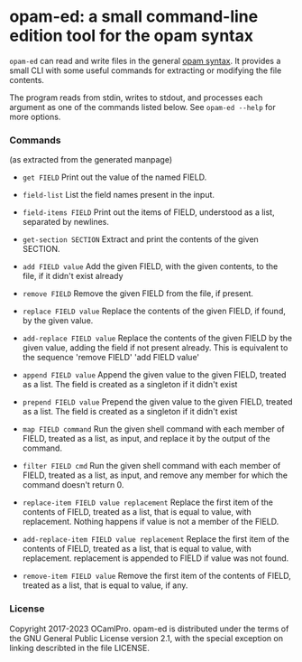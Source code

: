 # opam-ed: a small command-line edition tool for the opam syntax

`opam-ed` can read and write files in the general
[opam syntax](http://opam.ocaml.org/doc/2.0/Manual.html#Commonfileformat). It
provides a small CLI with some useful commands for extracting or modifying the
file contents.

The program reads from stdin, writes to stdout, and processes each argument as
one of the commands listed below. See `opam-ed --help` for more options.

### Commands

(as extracted from the generated manpage)

- `get FIELD`
    Print out the value of the named FIELD.

- `field-list`
    List the field names present in the input.

- `field-items FIELD`
    Print out the items of FIELD, understood as a list, separated by
    newlines.

- `get-section SECTION`
    Extract and print the contents of the given SECTION.

- `add FIELD value`
    Add the given FIELD, with the given contents, to the file, if it
    didn't exist already

- `remove FIELD`
    Remove the given FIELD from the file, if present.

- `replace FIELD value`
    Replace the contents of the given FIELD, if found, by the given
    value.

- `add-replace FIELD value`
    Replace the contents of the given FIELD by the given value, adding
    the field if not present already. This is equivalent to the
    sequence 'remove FIELD' 'add FIELD value'

- `append FIELD value`
    Append the given value to the given FIELD, treated as a list. The
    field is created as a singleton if it didn't exist

- `prepend FIELD value`
    Prepend the given value to the given FIELD, treated as a list. The
    field is created as a singleton if it didn't exist

- `map FIELD command`
    Run the given shell command with each member of FIELD, treated as
    a list, as input, and replace it by the output of the command.

- `filter FIELD cmd`
    Run the given shell command with each member of FIELD, treated as
    a list, as input, and remove any member for which the command
    doesn't return 0.

- `replace-item FIELD value replacement`
    Replace the first item of the contents of FIELD, treated as a
    list, that is equal to value, with replacement. Nothing happens if
    value is not a member of the FIELD.

- `add-replace-item FIELD value replacement`
    Replace the first item of the contents of FIELD, treated as a
    list, that is equal to value, with replacement. replacement is
    appended to FIELD if value was not found.

- `remove-item FIELD value`
    Remove the first item of the contents of FIELD, treated as a list,
    that is equal to value, if any.

### License

Copyright 2017-2023 OCamlPro.
opam-ed is distributed under the terms of the GNU General Public License
version 2.1, with the special exception on linking describted in the file
LICENSE.
